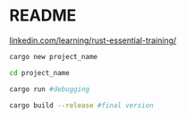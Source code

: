 # README

[linkedin.com/learning/rust-essential-training/](https://www.linkedin.com/learning/rust-essential-training/)

```Bash
cargo new project_name

cd project_name

cargo run #debugging

cargo build --release #final version
```
